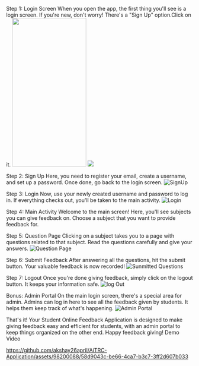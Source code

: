 Step 1: Login Screen
When you open the app, the first thing you'll see is a login screen. If you're new, don't worry! There's a "Sign Up" option.Click on it.
<img src="https://camo.githubusercontent.com/..." data-canonical-src="https://gyazo.com/eb5c5741b6a9a16c692170a41a49c858.png" width="200" height="400" />
![](https://github.com/akshay26april/AiTRC-Application/assets/98200088/e23ba692-9468-4273-9cc7-9fe78386763a)

Step 2: Sign Up
Here, you need to register your email, create a username, and set up a password. Once done, go back to the login screen.
![SignUp](https://github.com/akshay26april/AiTRC-Application/assets/98200088/f9e8ec47-d108-438a-bca4-34df663c3dbe)

Step 3: Login
Now, use your newly created username and password to log in. If everything checks out, you'll be taken to the main activity.
![Login](https://github.com/akshay26april/AiTRC-Application/assets/98200088/c06d74ea-9af5-4d00-8260-64767f28025a)

Step 4: Main Activity
Welcome to the main screen! Here, you'll see subjects you can give feedback on. Choose a subject that you want to provide feedback for.


Step 5: Question Page
Clicking on a subject takes you to a page with questions related to that subject. Read the questions carefully and give your answers.
![Question Page](https://github.com/akshay26april/AiTRC-Application/assets/98200088/e36413c0-b66d-49c8-b06c-78c384b3ee1e)

Step 6: Submit Feedback
After answering all the questions, hit the submit button. Your valuable feedback is now recorded!
![Sunmitted Questions](https://github.com/akshay26april/AiTRC-Application/assets/98200088/763c7047-9a45-4740-bd68-c1e1544a65e0)

Step 7: Logout
Once you're done giving feedback, simply click on the logout button. It keeps your information safe.
![log Out](https://github.com/akshay26april/AiTRC-Application/assets/98200088/ea96bcca-a91a-4c4d-83a9-9277b714b729)

Bonus: Admin Portal
On the main login screen, there's a special area for admin. Admins can log in here to see all the feedback given by students. It helps them keep track of what's happening.
![Admin Portal](https://github.com/akshay26april/AiTRC-Application/assets/98200088/df7e5adc-9346-4b00-b8f1-c21d9bc86ac4)

That's it! Your Student Online Feedback Application is designed to make giving feedback easy and efficient for students, with an admin portal to keep things organized on the other end. Happy feedback giving!
Demo Video

https://github.com/akshay26april/AiTRC-Application/assets/98200088/58d9043c-be66-4ca7-b3c7-3ff2d607b033
